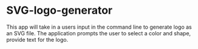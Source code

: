 # SVG-logo-generator
This app will take in a users input in the command line to generate logo as an SVG file. The application prompts the user to select a color and shape, provide text for the logo.
